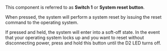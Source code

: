 This component is referred to as **Switch 1** or **System reset button**.

When pressed, the system will perform a system reset by issuing the
reset command to the operating system.

If pressed and held, the system will enter into a soft-off state. In 
the event that your operating system locks up and you want to reset 
without disconnecting power, press and hold this button until the D2 
LED turns off.
